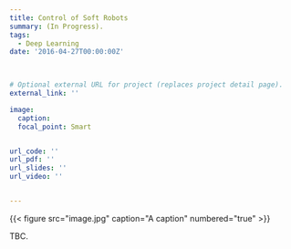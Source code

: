 ```yaml
---
title: Control of Soft Robots
summary: (In Progress).
tags:
  - Deep Learning
date: '2016-04-27T00:00:00Z'


    
# Optional external URL for project (replaces project detail page).
external_link: ''

image:
  caption: 
  focal_point: Smart


url_code: ''
url_pdf: ''
url_slides: ''
url_video: ''


---
```



{{< figure src="image.jpg" caption="A caption" numbered="true" >}}

TBC.
